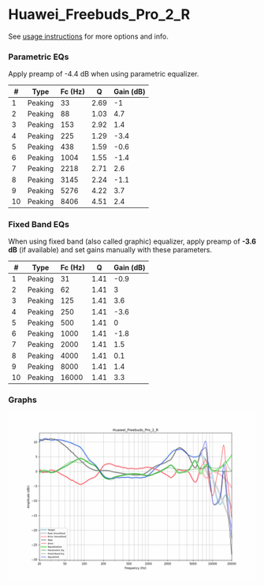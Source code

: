 # Huawei_Freebuds_Pro_2_R
See [usage instructions](https://github.com/jaakkopasanen/AutoEq#usage) for more options and info.

### Parametric EQs
Apply preamp of -4.4 dB when using parametric equalizer.

|   # | Type    |   Fc (Hz) |    Q |   Gain (dB) |
|-----|---------|-----------|------|-------------|
|   1 | Peaking |        33 | 2.69 |        -1   |
|   2 | Peaking |        88 | 1.03 |         4.7 |
|   3 | Peaking |       153 | 2.92 |         1.4 |
|   4 | Peaking |       225 | 1.29 |        -3.4 |
|   5 | Peaking |       438 | 1.59 |        -0.6 |
|   6 | Peaking |      1004 | 1.55 |        -1.4 |
|   7 | Peaking |      2218 | 2.71 |         2.6 |
|   8 | Peaking |      3145 | 2.24 |        -1.1 |
|   9 | Peaking |      5276 | 4.22 |         3.7 |
|  10 | Peaking |      8406 | 4.51 |         2.4 |

### Fixed Band EQs
When using fixed band (also called graphic) equalizer, apply preamp of **-3.6 dB** (if available) and set gains manually with these parameters.

|   # | Type    |   Fc (Hz) |    Q |   Gain (dB) |
|-----|---------|-----------|------|-------------|
|   1 | Peaking |        31 | 1.41 |        -0.9 |
|   2 | Peaking |        62 | 1.41 |         3   |
|   3 | Peaking |       125 | 1.41 |         3.6 |
|   4 | Peaking |       250 | 1.41 |        -3.6 |
|   5 | Peaking |       500 | 1.41 |         0   |
|   6 | Peaking |      1000 | 1.41 |        -1.8 |
|   7 | Peaking |      2000 | 1.41 |         1.5 |
|   8 | Peaking |      4000 | 1.41 |         0.1 |
|   9 | Peaking |      8000 | 1.41 |         1.4 |
|  10 | Peaking |     16000 | 1.41 |         3.3 |

### Graphs
![](./Huawei_Freebuds_Pro_2_R.png)
